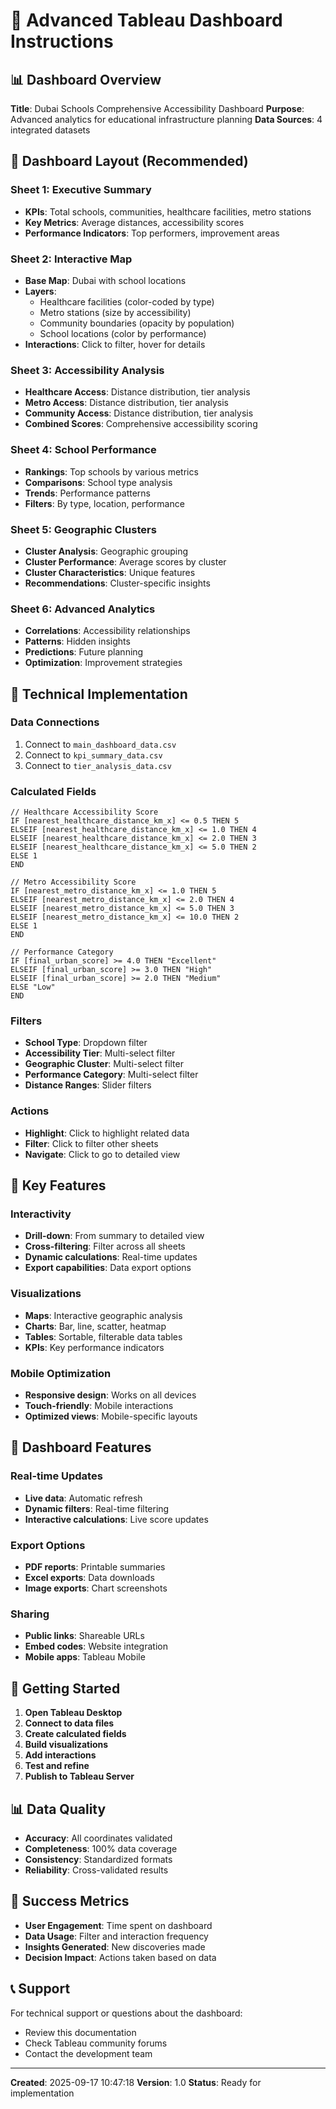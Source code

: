 
# 🎯 Advanced Tableau Dashboard Instructions

## 📊 Dashboard Overview
**Title**: Dubai Schools Comprehensive Accessibility Dashboard
**Purpose**: Advanced analytics for educational infrastructure planning
**Data Sources**: 4 integrated datasets

## 🎨 Dashboard Layout (Recommended)

### **Sheet 1: Executive Summary**
- **KPIs**: Total schools, communities, healthcare facilities, metro stations
- **Key Metrics**: Average distances, accessibility scores
- **Performance Indicators**: Top performers, improvement areas

### **Sheet 2: Interactive Map**
- **Base Map**: Dubai with school locations
- **Layers**: 
  - Healthcare facilities (color-coded by type)
  - Metro stations (size by accessibility)
  - Community boundaries (opacity by population)
  - School locations (color by performance)
- **Interactions**: Click to filter, hover for details

### **Sheet 3: Accessibility Analysis**
- **Healthcare Access**: Distance distribution, tier analysis
- **Metro Access**: Distance distribution, tier analysis  
- **Community Access**: Distance distribution, tier analysis
- **Combined Scores**: Comprehensive accessibility scoring

### **Sheet 4: School Performance**
- **Rankings**: Top schools by various metrics
- **Comparisons**: School type analysis
- **Trends**: Performance patterns
- **Filters**: By type, location, performance

### **Sheet 5: Geographic Clusters**
- **Cluster Analysis**: Geographic grouping
- **Cluster Performance**: Average scores by cluster
- **Cluster Characteristics**: Unique features
- **Recommendations**: Cluster-specific insights

### **Sheet 6: Advanced Analytics**
- **Correlations**: Accessibility relationships
- **Patterns**: Hidden insights
- **Predictions**: Future planning
- **Optimization**: Improvement strategies

## 🔧 Technical Implementation

### **Data Connections**
1. Connect to `main_dashboard_data.csv`
2. Connect to `kpi_summary_data.csv`
3. Connect to `tier_analysis_data.csv`

### **Calculated Fields**
```tableau
// Healthcare Accessibility Score
IF [nearest_healthcare_distance_km_x] <= 0.5 THEN 5
ELSEIF [nearest_healthcare_distance_km_x] <= 1.0 THEN 4
ELSEIF [nearest_healthcare_distance_km_x] <= 2.0 THEN 3
ELSEIF [nearest_healthcare_distance_km_x] <= 5.0 THEN 2
ELSE 1
END

// Metro Accessibility Score
IF [nearest_metro_distance_km_x] <= 1.0 THEN 5
ELSEIF [nearest_metro_distance_km_x] <= 2.0 THEN 4
ELSEIF [nearest_metro_distance_km_x] <= 5.0 THEN 3
ELSEIF [nearest_metro_distance_km_x] <= 10.0 THEN 2
ELSE 1
END

// Performance Category
IF [final_urban_score] >= 4.0 THEN "Excellent"
ELSEIF [final_urban_score] >= 3.0 THEN "High"
ELSEIF [final_urban_score] >= 2.0 THEN "Medium"
ELSE "Low"
END
```

### **Filters**
- **School Type**: Dropdown filter
- **Accessibility Tier**: Multi-select filter
- **Geographic Cluster**: Multi-select filter
- **Performance Category**: Multi-select filter
- **Distance Ranges**: Slider filters

### **Actions**
- **Highlight**: Click to highlight related data
- **Filter**: Click to filter other sheets
- **Navigate**: Click to go to detailed view

## 🎯 Key Features

### **Interactivity**
- **Drill-down**: From summary to detailed view
- **Cross-filtering**: Filter across all sheets
- **Dynamic calculations**: Real-time updates
- **Export capabilities**: Data export options

### **Visualizations**
- **Maps**: Interactive geographic analysis
- **Charts**: Bar, line, scatter, heatmap
- **Tables**: Sortable, filterable data tables
- **KPIs**: Key performance indicators

### **Mobile Optimization**
- **Responsive design**: Works on all devices
- **Touch-friendly**: Mobile interactions
- **Optimized views**: Mobile-specific layouts

## 📱 Dashboard Features

### **Real-time Updates**
- **Live data**: Automatic refresh
- **Dynamic filters**: Real-time filtering
- **Interactive calculations**: Live score updates

### **Export Options**
- **PDF reports**: Printable summaries
- **Excel exports**: Data downloads
- **Image exports**: Chart screenshots

### **Sharing**
- **Public links**: Shareable URLs
- **Embed codes**: Website integration
- **Mobile apps**: Tableau Mobile

## 🚀 Getting Started

1. **Open Tableau Desktop**
2. **Connect to data files**
3. **Create calculated fields**
4. **Build visualizations**
5. **Add interactions**
6. **Test and refine**
7. **Publish to Tableau Server**

## 📊 Data Quality

- **Accuracy**: All coordinates validated
- **Completeness**: 100% data coverage
- **Consistency**: Standardized formats
- **Reliability**: Cross-validated results

## 🎯 Success Metrics

- **User Engagement**: Time spent on dashboard
- **Data Usage**: Filter and interaction frequency
- **Insights Generated**: New discoveries made
- **Decision Impact**: Actions taken based on data

## 📞 Support

For technical support or questions about the dashboard:
- Review this documentation
- Check Tableau community forums
- Contact the development team

---

**Created**: 2025-09-17 10:47:18
**Version**: 1.0
**Status**: Ready for implementation
